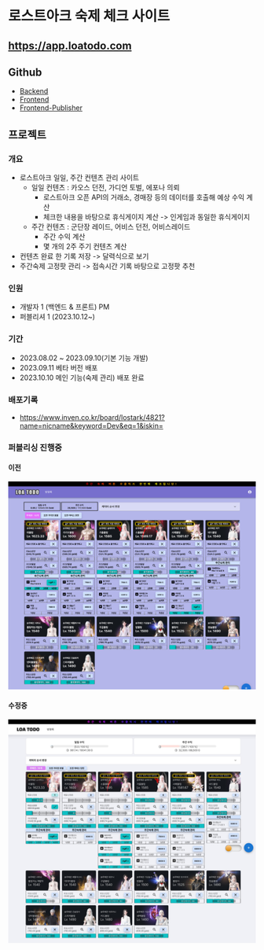 # 로스트아크 숙제 체크 사이트
## https://app.loatodo.com

## Github
- [Backend](https://github.com/minhyeok2487/LostarktTodoBackend)
- [Frontend](https://github.com/minhyeok2487/LostarkTodoFrontend)
- [Frontend-Publisher](https://github.com/leehanbee35/LostarkTodoFrontend.git)

## 프로젝트
### 개요
- 로스트아크 일일, 주간 컨텐츠 관리 사이트
    - 일일 컨텐츠 : 카오스 던전, 가디언 토벌, 에포나 의뢰
        - 로스트아크 오픈 API의 거래소, 경매장 등의 데이터를 호출해 예상 수익 계산
        - 체크한 내용을 바탕으로 휴식게이지 계산 -> 인게임과 동일한 휴식게이지
    - 주간 컨텐츠 : 군단장 레이드, 어비스 던전, 어비스레이드
        - 주간 수익 계산
        - 몇 개의 2주 주기 컨텐츠 계산
- 컨텐츠 완료 한 기록 저장 -> 달력식으로 보기
- 주간숙제 고정팟 관리 -> 접속시간 기록 바탕으로 고정팟 추천

### 인원
* 개발자 1 (백엔드 & 프론트) PM
* 퍼블리셔 1 (2023.10.12~)

### 기간
* 2023.08.02 ~ 2023.09.10(기본 기능 개발)
* 2023.09.11 베타 버전 배포
* 2023.10.10 메인 기능(숙제 관리) 배포 완료

### 배포기록
* https://www.inven.co.kr/board/lostark/4821?name=nicname&keyword=Dev&eq=1&iskin=

### 퍼블리싱 진행중 
#### 이전
![img_1.png](resource/main.png)

#### 수정중
![Alt text](resource/main01.jpeg)